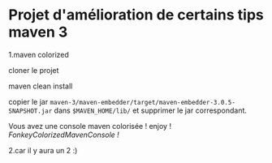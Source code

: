 Projet d'amélioration de certains tips maven 3
==============================================

1.maven colorized

cloner le projet

maven clean install

copier le jar `maven-3/maven-embedder/target/maven-embedder-3.0.5-SNAPSHOT.jar` dans `$MAVEN_HOME/lib/` et supprimer le jar correspondant.

Vous avez une console maven colorisée ! enjoy ! *_FonkeyColorizedMavenConsole !_*

2.car il y aura un 2 :)
